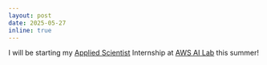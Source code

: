 ```yaml
---
layout: post
date: 2025-05-27
inline: true
---
```

I will be starting my [Applied Scientist](https://www.amazon.science/author/bowen-fang) Internship at [AWS AI Lab](https://aws.amazon.com/ai/) this summer! 